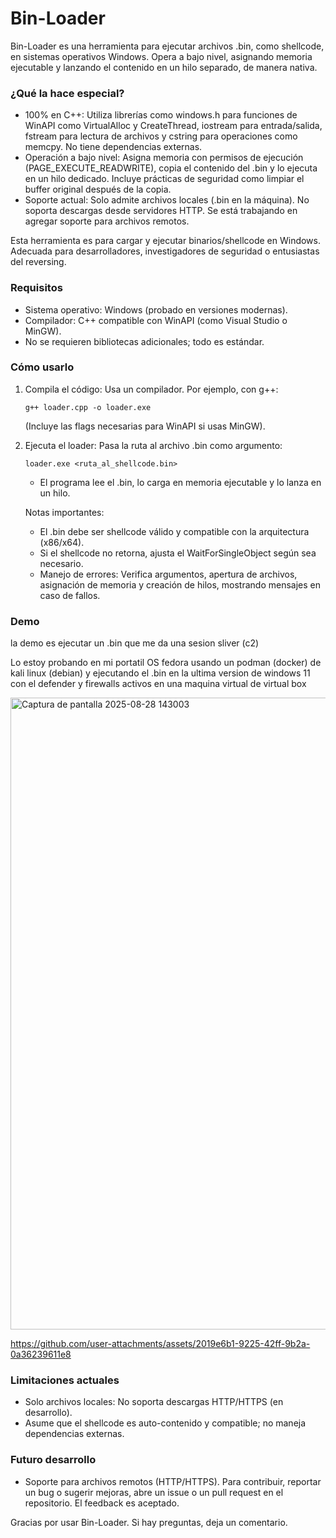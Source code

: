 # Bin-Loader

Bin-Loader es una herramienta para ejecutar archivos .bin, como shellcode, en sistemas operativos Windows. Opera a bajo nivel, asignando memoria ejecutable y lanzando el contenido en un hilo separado, de manera nativa.

### ¿Qué la hace especial?
- 100% en C++: Utiliza librerías como windows.h para funciones de WinAPI como VirtualAlloc y CreateThread, iostream para entrada/salida, fstream para lectura de archivos y cstring para operaciones como memcpy. No tiene dependencias externas.
- Operación a bajo nivel: Asigna memoria con permisos de ejecución (PAGE_EXECUTE_READWRITE), copia el contenido del .bin y lo ejecuta en un hilo dedicado. Incluye prácticas de seguridad como limpiar el buffer original después de la copia.
- Soporte actual: Solo admite archivos locales (.bin en la máquina). No soporta descargas desde servidores HTTP. Se está trabajando en agregar soporte para archivos remotos.

Esta herramienta es para cargar y ejecutar binarios/shellcode en Windows. Adecuada para desarrolladores, investigadores de seguridad o entusiastas del reversing.

### Requisitos
- Sistema operativo: Windows (probado en versiones modernas).
- Compilador: C++ compatible con WinAPI (como Visual Studio o MinGW).
- No se requieren bibliotecas adicionales; todo es estándar.

### Cómo usarlo
1. Compila el código: Usa un compilador. Por ejemplo, con g++:
   ```
   g++ loader.cpp -o loader.exe
   ```
   (Incluye las flags necesarias para WinAPI si usas MinGW).

2. Ejecuta el loader: Pasa la ruta al archivo .bin como argumento:
   ```
   loader.exe <ruta_al_shellcode.bin>
   ```
   - El programa lee el .bin, lo carga en memoria ejecutable y lo lanza en un hilo.
   
   Notas importantes:
   - El .bin debe ser shellcode válido y compatible con la arquitectura (x86/x64).
   - Si el shellcode no retorna, ajusta el WaitForSingleObject según sea necesario.
   - Manejo de errores: Verifica argumentos, apertura de archivos, asignación de memoria y creación de hilos, mostrando mensajes en caso de fallos.

### Demo

la demo es ejecutar un .bin que me da una sesion sliver (c2)

Lo estoy probando en mi portatil OS fedora usando un podman (docker) de kali linux (debian) y ejecutando el .bin en la ultima version de windows 11 con el defender y firewalls activos en una maquina virtual de virtual box

<img width="1762" height="1011" alt="Captura de pantalla 2025-08-28 143003" src="https://github.com/user-attachments/assets/a6cd1a7c-2555-460b-95a2-881ce1071a70" />

https://github.com/user-attachments/assets/2019e6b1-9225-42ff-9b2a-0a36239611e8

### Limitaciones actuales
- Solo archivos locales: No soporta descargas HTTP/HTTPS (en desarrollo).
- Asume que el shellcode es auto-contenido y compatible; no maneja dependencias externas.

### Futuro desarrollo
- Soporte para archivos remotos (HTTP/HTTPS).
Para contribuir, reportar un bug o sugerir mejoras, abre un issue o un pull request en el repositorio. El feedback es aceptado.

Gracias por usar Bin-Loader. Si hay preguntas, deja un comentario.
